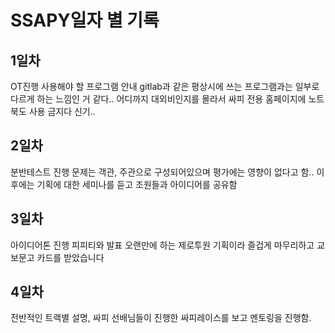 # SSAPY일자 별 기록

## 1일차
OT진행 사용해야 할 프로그램 안내 gitlab과 같은 평상시에 쓰는 프로그램과는 일부로 다르게 하는 느낌인 거 같다.. 어디까지 대외비인지를 몰라서 싸피 전용 홈페이지에 노트북도 사용 금지다 신기..

## 2일차
분반테스트 진행 문제는 객관, 주관으로 구성되어있으며 평가에는 영향이 없다고 함.. 이후에는 기획에 대한 세미나를 듣고 조원들과 아이디어를 공유함

## 3일차
아이디어톤 진행 피피티와 발표 오랜만에 하는 제로투원 기획이라 즐겁게 마무리하고 교보문고 카드를 받았습니다

## 4일차
전반적인 트랙별 설명, 싸피 선배님들이 진행한 싸피레이스를 보고 멘토링을 진행함.

